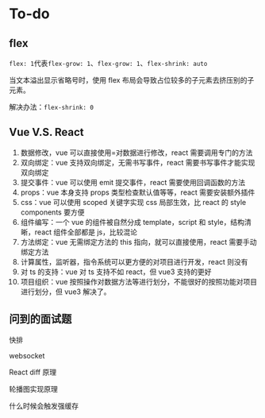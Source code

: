 # To-do

## flex

`flex: 1`代表`flex-grow: 1`、`flex-grow: 1`、`flex-shrink: auto`

当文本溢出显示省略号时，使用 flex 布局会导致占位较多的子元素去挤压别的子元素。

解决办法：`flex-shrink: 0`

## Vue V.S. React

1. 数据修改，vue 可以直接使用=对数据进行修改，react 需要调用专门的方法
2. 双向绑定：vue 支持双向绑定，无需书写事件，react 需要书写事件才能实现双向绑定
3. 提交事件：vue 可以使用 emit 提交事件，react 需要使用回调函数的方法
4. props：vue 本身支持 props 类型检查默认值等等，react 需要安装额外插件
5. css：vue 可以使用 scoped 关键字实现 css 局部生效，比 react 的 style components 要方便
6. 组件编写：一个 vue 的组件被自然分成 template，script 和 style，结构清晰，react 组件全部都是 js，比较混论
7. 方法绑定：vue 无需绑定方法的 this 指向，就可以直接使用，react 需要手动绑定方法
8. 计算属性，监听器，指令系统可以更方便的对项目进行开发，react 则没有
9. 对 ts 的支持：vue 对 ts 支持不如 react，但 vue3 支持的更好
10. 项目组织：vue 按照操作对数据方法等进行划分，不能很好的按照功能对项目进行划分，但 vue3 解决了。

## 问到的面试题

快排

websocket

React diff 原理

轮播图实现原理

什么时候会触发强缓存
